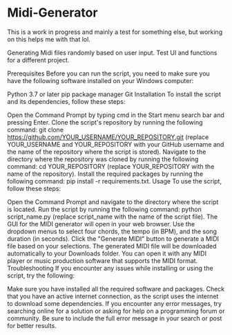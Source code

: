 # Midi-Generator

This is a work in progress and mainly a test for something else, but working on this helps me with that lol. 

Generating Midi files randomly based on user input. Test UI and functions for a different project. 

Prerequisites
Before you can run the script, you need to make sure you have the following software installed on your Windows computer:

Python 3.7 or later
pip package manager
Git
Installation
To install the script and its dependencies, follow these steps:

Open the Command Prompt by typing cmd in the Start menu search bar and pressing Enter.
Clone the script's repository by running the following command: git clone https://github.com/YOUR_USERNAME/YOUR_REPOSITORY.git (replace YOUR_USERNAME and YOUR_REPOSITORY with your GitHub username and the name of the repository where the script is stored).
Navigate to the directory where the repository was cloned by running the following command: cd YOUR_REPOSITORY (replace YOUR_REPOSITORY with the name of the repository).
Install the required packages by running the following command: pip install -r requirements.txt.
Usage
To use the script, follow these steps:

Open the Command Prompt and navigate to the directory where the script is located.
Run the script by running the following command: python script_name.py (replace script_name with the name of the script file).
The GUI for the MIDI generator will open in your web browser. Use the dropdown menus to select four chords, the tempo (in BPM), and the song duration (in seconds).
Click the "Generate MIDI" button to generate a MIDI file based on your selections.
The generated MIDI file will be downloaded automatically to your Downloads folder. You can open it with any MIDI player or music production software that supports the MIDI format.
Troubleshooting
If you encounter any issues while installing or using the script, try the following:

Make sure you have installed all the required software and packages.
Check that you have an active internet connection, as the script uses the internet to download some dependencies.
If you encounter any error messages, try searching online for a solution or asking for help on a programming forum or community. Be sure to include the full error message in your search or post for better results.
